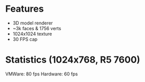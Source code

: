 # Features
- 3D model renderer
- ~3k faces & 1756 verts
- 1024x1024 texture
- 30 FPS cap
# Statistics (1024x768, R5 7600)
VMWare: 80 fps
Hardware: 60 fps
